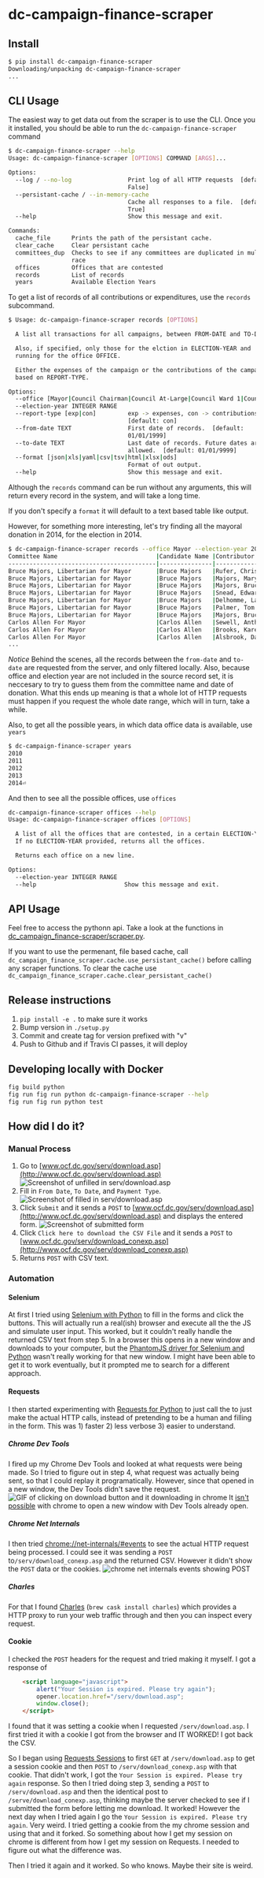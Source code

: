 # dc-campaign-finance-scraper

## Install
```bash
$ pip install dc-campaign-finance-scraper
Downloading/unpacking dc-campaign-finance-scraper
...
```

## CLI Usage

The easiest way to get data out from the scraper is to use the CLI. Once you
it installed, you should be able to run the `dc-campaign-finance-scraper`
command

```bash
$ dc-campaign-finance-scraper --help
Usage: dc-campaign-finance-scraper [OPTIONS] COMMAND [ARGS]...

Options:
  --log / --no-log                Print log of all HTTP requests  [default:
                                  False]
  --persistant-cache / --in-memory-cache
                                  Cache all responses to a file.  [default:
                                  True]
  --help                          Show this message and exit.

Commands:
  cache_file      Prints the path of the persistant cache.
  clear_cache     Clear persistant cache
  committees_dup  Checks to see if any committees are duplicated in multiple
                  race
  offices         Offices that are contested
  records         List of records
  years           Available Election Years
```

To get a list of records of all contributions or expenditures, use the `records`
subcommand.

```bash
$ Usage: dc-campaign-finance-scraper records [OPTIONS]

  A list all transactions for all campaigns, between FROM-DATE and TO-DATE.

  Also, if specified, only those for the elction in ELECTION-YEAR and
  running for the office OFFICE.

  Either the expenses of the campaign or the contributions of the campaign,
  based on REPORT-TYPE.

Options:
  --office [Mayor|Council Chairman|Council At-Large|Council Ward 1|Council Ward 2|Council Ward 3|Council Ward 4|Council Ward 5|Council Ward 6|Council Ward 7|Council Ward 8|US Representative|Democratic National Committeeman|Democratic National Committeewoman|Alternate Democratic National Committeeman|Alternate Democratic National Committeewoman|At-Large DC Democratic State Committee|Ward 1 DC Democratic State Committee |Ward 2 DC Democratic State Committee|Ward 3 DC Democratic State Committee|Ward 4 DC Democratic State Committee|Ward 5 DC Democratic State Committee|Ward 6 DC Democratic State Committee|Ward 7 DC Democratic State Committee|Ward 8 DC Democratic State Committee|Democratic Delegates|Democratic Delegates Alternates|Republican Delegates|Republican Delegates Alternates|Republican National Committeeman|Republican National Committeewoman|At-Large DC Republican Committee Official|Ward 1 of the DC Republican Committee|Ward 2 of the DC Republican Committee|Ward 3 of the DC Republican Committee|Ward 4 of the DC Republican Committee|Ward 5 of the DC Republican Committee|Ward 6 of the DC Republican Committee|Ward 7 of the DC Republican Committee|Ward 8 of the DC Republican Committee|Other Political Party|Non Supporting|Supporting|US Senator|School Board Ward 1|School Board Ward 2|School Board Ward 3|School Board Ward 4|School Board Ward 5|School Board Ward 6|School Board Ward 7|School Board Ward 8|School Board At-Large|Attorney General]
  --election-year INTEGER RANGE
  --report-type [exp|con]         exp -> expenses, con -> contributions
                                  [default: con]
  --from-date TEXT                First date of records.  [default:
                                  01/01/1999]
  --to-date TEXT                  Last date of records. Future dates are
                                  allowed.  [default: 01/01/9999]
  --format [json|xls|yaml|csv|tsv|html|xlsx|ods]
                                  Format of out output.
  --help                          Show this message and exit.
```
Although the `records` command can be run without any arguments, this
will return every record in the system, and will take a long time.

If you don't specify a `format` it will default to a text based table
like output.

However, for something more interesting, let's try finding all the mayoral
donation in 2014, for the election in 2014.

```bash
$ dc-campaign-finance-scraper records --office Mayor --election-year 2014 --from-date 01/01/2014 --to-date 01/01/2015
Committee Name                            |Candidate Name |Contributor                                  |Address                                 |city                        |state|Zip  |Contributor Type       |Contribution Type|Employer Name                                     |Employer Address                                                 |Amount     |Date of Receipt|Office|Election Year
------------------------------------------|---------------|---------------------------------------------|----------------------------------------|----------------------------|-----|-----|-----------------------|-----------------|--------------------------------------------------|-----------------------------------------------------------------|-----------|---------------|------|-------------
Bruce Majors, Libertarian for Mayor       |Bruce Majors   |Rufer, Chris                                 |724 Main                                |Woodland                    |CA   |95695|Individual             |Check            |Retired                                           | CA                                                              |$2,000.00  |3/3/2014       |Mayor |2014
Bruce Majors, Libertarian for Mayor       |Bruce Majors   |Majors, Mary                                 |11 Redbud                               |Shelbyville                 |TN   |37160|Individual             |Check            |Retired                                           | TN                                                              |$300.00    |2/27/2014      |Mayor |2014
Bruce Majors, Libertarian for Mayor       |Bruce Majors   |Majors, Bruce                                |1200 23rd Street, NW. #711              |Washington                  |DC   |20037|Candidate              |Check            |                                                  |                                                                 |$1,500.00  |3/1/2014       |Mayor |2014
Bruce Majors, Libertarian for Mayor       |Bruce Majors   |Snead, Edward                                |111 redbud                              |Georgetown                  |TX   |67676|Individual             |Check            |                                                  |                                                                 |$1,000.00  |4/8/2014       |Mayor |2014
Bruce Majors, Libertarian for Mayor       |Bruce Majors   |Delhomme, Laura                              |1515 North Couthouse                    |Arlington                   |VA   |22203|Individual             |Check            |CKI                                               | 1515 North Couthouse, VA 22201                                  |$150.00    |6/7/2014       |Mayor |2014
Bruce Majors, Libertarian for Mayor       |Bruce Majors   |Palmer, Tom                                  |1735                                    |17th Street NW              |DC   |20009|Individual             |CASH             |Atlas Foundation                                  | 1201 L Street NW, Washington, DC 20005                          |$25.00     |6/8/2014       |Mayor |2014
Bruce Majors, Libertarian for Mayor       |Bruce Majors   |Majors, Bruce                                |1200 23rd Street, NW. #711              |Washington                  |DC   |20037|Candidate              |Check            |                                                  |                                                                 |$500.00    |6/1/2014       |Mayor |2014
Carlos Allen For Mayor                    |Carlos Allen   |Sewell, Anthony                              |507 Louise Avenue                       |Linthicum Heights           |MD   |21090|Individual             |Credit Card      |                                                  |                                                                 |$100.00    |2/5/2014       |Mayor |2014
Carlos Allen For Mayor                    |Carlos Allen   |Brooks, Karen                                |9709 Manteo Ct                          |Ft Washington               |MD   |20744|Individual             |Credit Card      |                                                  |                                                                 |$15.00     |2/25/2014      |Mayor |2014
Carlos Allen For Mayor                    |Carlos Allen   |Alsbrook, Darrell                            |2470                                    |LakeMeadow Ln               |GA   |30017|Individual             |Credit Card      |                                                  |                                                                 |$20.00     |3/4/2014       |Mayor |2014
...
```

*Notice* Behind the scenes, all the records between the `from-date`
and `to-date` are requested from the server, and only filtered locally.
Also, because office and election year are not included in the source
record set, it is neccesary to try to guess them from the committee
name and date of donation. What this ends up meaning is that
a whole lot of HTTP requests must happen if you request the whole
date range, which will in turn, take a while.


Also, to get all the possible years, in which data office data is available, use
`years`

```bash
$ dc-campaign-finance-scraper years
2010
2011
2012
2013
2014⏎
```

And then to see all the possible offices, use `offices`

```bash
dc-campaign-finance-scraper offices --help
Usage: dc-campaign-finance-scraper offices [OPTIONS]

  A list of all the offices that are contested, in a certain ELECTION-YEAR.
  If no ELECTION-YEAR provided, returns all the offices.

  Returns each office on a new line.

Options:
  --election-year INTEGER RANGE
  --help                         Show this message and exit.
```

## API Usage

Feel free to access the pythonn api. Take a look at the functions in
[dc_campaign_finance-scraper/scraper.py](dc_campaign_finance_scraper/scraper.py).

If you want to use the permenant, file based cache, call
`dc_campaign_finance_scraper.cache.use_persistant_cache()` before calling any
scraper functions. To clear the cache use 
`dc_campaign_finance_scraper.cache.clear_persistant_cache()`


## Release instructions
1. `pip install -e .` to make sure it works
2. Bump version in `./setup.py`
3. Commit and create tag for version prefixed with "v"
4. Push to Github and if Travis CI passes, it will deploy


## Developing locally with Docker

```bash
fig build python
fig run fig run python dc-campaign-finance-scraper --help
fig run fig run python test
```

## How did I do it?
### Manual Process
1. Go to
   [www.ocf.dc.gov/serv/download.asp](http://www.ocf.dc.gov/serv/download.asp)
   ![Screenshot of unfilled in serv/download.asp](http://f.cl.ly/items/3J2k2O05223Y1K2T0C43/District%20of%20Columbia%20%20Office%20of%20Campaign%20Finance%20%20Contribution%20%20%20Expenditure%20Search.png)
2. Fill in `From Date`, `To Date`, and `Payment Type`.
   ![Screenshot of filled in serv/download.asp](http://f.cl.ly/items/0T3N0O1I1W0A1t2W1t3N/District%20of%20Columbia%20%20Office%20of%20Campaign%20Finance%20%20Contribution%20%20%20Expenditure%20Search%20filled%20in.png)
3. Click `Submit` and it sends a `POST` to
   [www.ocf.dc.gov/serv/download.asp](http://www.ocf.dc.gov/serv/download.asp)
   and displays the entered form.
   ![Screenshot of submitted form](http://f.cl.ly/items/0Z3k1P2W0l1G2P080o2K/District%20of%20Columbia%20%20Office%20of%20Campaign%20Finance%20%20Contribution%20%20%20Expenditure%20Search%20submitted.png)
4. Click `Click here to download the CSV File` and it sends a `POST` to
   [www.ocf.dc.gov/serv/download_conexp.asp](http://www.ocf.dc.gov/serv/download_conexp.asp)
5. Returns `POST` with CSV text.

### Automation
#### Selenium
At first I tried using
[Selenium with Python](http://selenium-python.readthedocs.org) to fill in
the forms and click the buttons. This will actually run a real(ish) browser
and execute all the the JS and simulate user input. This worked, but
it couldn't really handle the returned CSV text from step 5. In a browser
this opens in a new window and downloads to your computer, but the
[PhantomJS driver for Selenium and Python](http://www.realpython.com/blog/python/headless-selenium-testing-with-python-and-phantomjs/)
wasn't really working for that new window. I might have been able to get
it to work eventually, but it prompted me to search for a different approach.

#### Requests
I then started experimenting with
[Requests for Python](http://docs.python-requests.org/en/latest) to just
call the to just make the actual HTTP calls, instead of pretending to be a
human and filling in the form. This was 1) faster 2) less verbose 3) easier
to understand.

##### Chrome Dev Tools
I fired up my Chrome Dev Tools and looked at what requests
were being made. So I tried to figure out in step 4, what request was actually being sent,
so that I could replay it programatically. However, since that opened
in a new window, the Dev Tools didn't save the request.
![GIF of clicking on download button and it downloading in chrome](http://zippy.gfycat.com/PinkAccomplishedBuffalo.gif)
It [isn't possible](http://stackoverflow.com/a/13747562) with chrome
to open a new window with Dev Tools already open.

##### Chrome Net Internals
I then tried [chrome://net-internals/#events](chrome://net-internals/#events)
to see the actual HTTP request being processed. I could see it was sending
a `POST` to`/serv/download_conexp.asp`
and the returned CSV. However it didn't show the `POST` data or the
cookies.
![chrome net internals events showing POST](http://f.cl.ly/items/050P46040W3o2t30431M/Screen%20Shot%202014-06-15%20at%2012.54.33%20PM.png)

##### Charles
For that I found [Charles](http://www.charlesproxy.com/)
(`brew cask install charles`) which provides a HTTP proxy to run your web
traffic through and then you can inspect every request.

#### Cookie
I checked the `POST` headers for the request and tried making it myself.
I got a response of

```html
    <script language="javascript">
        alert("Your Session is expired. Please try again");
        opener.location.href="/serv/download.asp";
        window.close();
    </script>
```

I found that it was setting a cookie when I requested
`/serv/download.asp`. I first tried it with a cookie I got  from the browser
and IT WORKED! I got back the CSV.

So I began using
[Requests Sessions](http://docs.python-requests.org/en/latest/user/advanced/#session-objects)
to first `GET` at `/serv/download.asp` to get a session cookie and then
`POST` to `/serv/download_conexp.asp` with that cookie. That didn't work,
I got the `Your Session is expired. Please try again` response.
So then I tried doing step 3, sending a `POST` to `/serv/download.asp` and then
the identical post to `/serve/download_conexp.asp`, thinking maybe the server
checked to see if I submitted the form before letting me download. It worked!
However the next day when I tried again I go the
`Your Session is expired. Please try again`. Very weird. I tried getting a
cookie from the my chrome session and using that and it forked. So something
about how I get my session on chrome is different from how I get my session
on Requests. I needed to figure out what the difference was.

Then I tried it again and it worked. So who knows. Maybe their site is weird.

